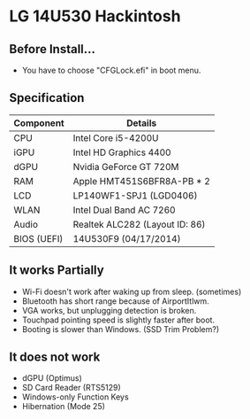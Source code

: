 # LG 14U530 Hackintosh

## Before Install...
- You have to choose "CFGLock.efi" in boot menu.

## Specification
| Component | Details |
| - | - |
| CPU | Intel Core i5-4200U |
| iGPU | Intel HD Graphics 4400 |
| dGPU | Nvidia GeForce GT 720M |
| RAM | Apple HMT451S6BFR8A-PB * 2 |
| LCD | LP140WF1-SPJ1 (LGD0406) |
| WLAN | Intel Dual Band AC 7260 |
| Audio | Realtek ALC282 (Layout ID: 86) |
| BIOS (UEFI) | 14U530F9 (04/17/2014) |

## It works Partially
- Wi-Fi doesn't work after waking up from sleep. (sometimes)
- Bluetooth has short range because of AirportItlwm.
- VGA works, but unplugging detection is broken.
- Touchpad pointing speed is slightly faster after boot.
- Booting is slower than Windows. (SSD Trim Problem?)

## It does not work
- dGPU (Optimus)
- SD Card Reader (RTS5129)
- Windows-only Function Keys
- Hibernation (Mode 25)